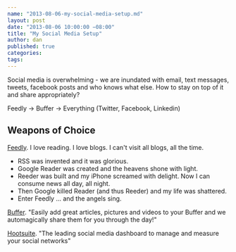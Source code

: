 ```yaml
---
name: "2013-08-06-my-social-media-setup.md"
layout: post
date: "2013-08-06 10:00:00 −08:00"
title: "My Social Media Setup"
author: dan
published: true
categories:
tags:
---
```


Social media is overwhelming - we are inundated with email, text messages, tweets, facebook posts and who knows what else.  How to stay on top of it and share appropriately?
<!-- more -->
Feedly -> Buffer -> Everything (Twitter, Facebook, Linkedin)

## Weapons of Choice

[Feedly][1]. I love reading.  I love blogs.  I can't visit all blogs, all the time.
* RSS was invented and it was glorious.
* Google Reader was created and the heavens shone with light.
* Reeder was built and my iPhone screamed with delight.  Now I can consume news all day, all night.
* Then Google killed Reader (and thus Reeder) and my life was shattered.
* Enter Feedly ... and the angels sing.

[Buffer][2]. "Easily add great articles, pictures and videos to your Buffer and we automagically share them for you through the day!"

[Hootsuite][3]. "The leading social media dashboard to manage and measure your social networks"

[1]:http://feedly.com
[2]:http://bufferapp.com/
[3]:https://hootsuite.com/
